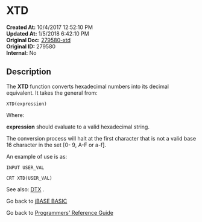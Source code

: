 # XTD

**Created At:** 10/4/2017 12:52:10 PM  
**Updated At:** 1/5/2018 6:42:10 PM  
**Original Doc:** [279580-xtd](https://docs.jbase.com/36868-jbase-basic/279580-xtd)  
**Original ID:** 279580  
**Internal:** No  

## Description

The **XTD** function converts hexadecimal numbers into its decimal equivalent. It takes the general from:

```
XTD(expression)
```

Where:

**expression** should evaluate to a valid hexadecimal string.

The conversion process will halt at the first character that is not a valid base 16 character in the set [0- 9, A-F or a-f].

An example of use is as:

```
INPUT USER_VAL

CRT XTD(USER_VAL)
```

See also: [DTX](./../dtx) .

Go back to [jBASE BASIC](./../README.md)

Go back to [Programmers' Reference Guide](./../../reference-guides/jbc/README.md)
